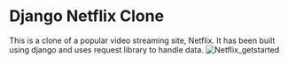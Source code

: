 # Django Netflix Clone
This is a clone of a popular video streaming site, Netflix. It has been built using django and uses request library to handle data.
![Netflix_getstarted](https://user-images.githubusercontent.com/93142399/202911951-b706bd2a-4db5-4bc2-b13a-02d3f24eb886.JPG)


